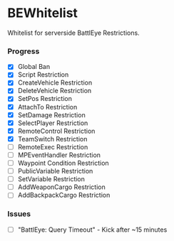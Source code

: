 # BEWhitelist
Whitelist for serverside BattlEye Restrictions.

### Progress
* [x] Global Ban
* [x] Script Restriction
* [x] CreateVehicle Restriction
* [x] DeleteVehicle Restriction
* [x] SetPos Restriction
* [x] AttachTo Restriction
* [x] SetDamage Restriction
* [x] SelectPlayer Restriction
* [x] RemoteControl Restriction
* [x] TeamSwitch Restriction
* [ ] RemoteExec Restriction
* [ ] MPEventHandler Restriction
* [ ] Waypoint Condition Restriction
* [ ] PublicVariable Restriction
* [ ] SetVariable Restriction
* [ ] AddWeaponCargo Restriction
* [ ] AddBackpackCargo Restriction

### Issues
* [ ] "BattlEye: Query Timeout" - Kick after ~15 minutes
